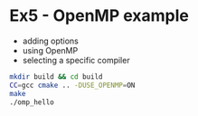 Ex5 - OpenMP example
====================

* adding options
* using OpenMP
* selecting a specific compiler

```sh
mkdir build && cd build
CC=gcc cmake .. -DUSE_OPENMP=ON
make
./omp_hello
```
